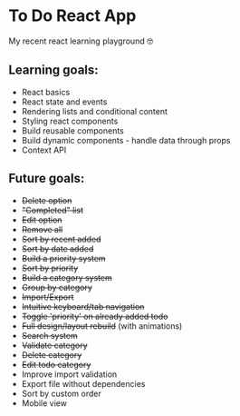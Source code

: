 # To Do React App

My recent react learning playground 🤓

## Learning goals:

- React basics
- React state and events
- Rendering lists and conditional content
- Styling react components
- Build reusable components
- Build dynamic components - handle data through props
- Context API

## Future goals:

- ~~Delete option~~
- ~~"Completed" list~~
- ~~Edit option~~
- ~~Remove all~~
- ~~Sort by recent added~~
- ~~Sort by date added~~
- ~~Build a priority system~~
- ~~Sort by priority~~
- ~~Build a category system~~
- ~~Group by category~~
- ~~Import/Export~~
- ~~Intuitive keyboard/tab navigation~~
- ~~Toggle 'priority' on already added todo~~
- ~~Full design/layout rebuild~~ (with animations)
- ~~Search system~~
- ~~Validate category~~
- ~~Delete category~~
- ~~Edit todo category~~
- Improve import validation
- Export file without dependencies
- Sort by custom order
- Mobile view
